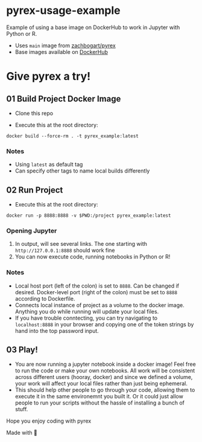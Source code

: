 # pyrex-usage-example
Example of using a base image on DockerHub to work in Jupyter with Python or R.
- Uses `main` image from [zachbogart/pyrex](https://github.com/zachbogart/pyrex)
- Base images available on [DockerHub](https://hub.docker.com/r/zachbogart/pyrex)

# Give pyrex a try!

## 01 Build Project Docker Image
- Clone this repo

- Execute this at the root directory:
```
docker build --force-rm . -t pyrex_example:latest
```

### Notes
- Using `latest` as default tag
- Can specify other tags to name local builds differently

## 02 Run Project
- Execute this at the root directory:
```
docker run -p 8888:8888 -v $PWD:/project pyrex_example:latest
```
### Opening Jupyter
1. In output, will see several links. The one starting with `http://127.0.0.1:8888` should work fine
2. You can now execute code, running notebooks in Python or R!

### Notes
- Local host port (left of the colon) is set to `8888`. Can be changed if desired. Docker-level port (right of the colon) must be set to `8888` according to Dockerfile.
- Connects local instance of project as a volume to the docker image. Anything you do while running will update your local files.
- If you have trouble conntecting, you can try navigating to `localhost:8888` in your browser and copying one of the token strings by hand into the top password input. 

## 03 Play!
- You are now running a jupyter notebook inside a docker image! Feel free to run the code or make your own notebooks. All work will be consistent across different users (hooray, docker) and since we defined a volume, your work will affect your local files rather than just being ephemeral. 
- This should help other people to go through your code, allowing them to execute it in the same environemnt you built it. Or it could just allow people to run your scripts without the hassle of installing a bunch of stuff.

Hope you enjoy coding with pyrex

Made with 💖
